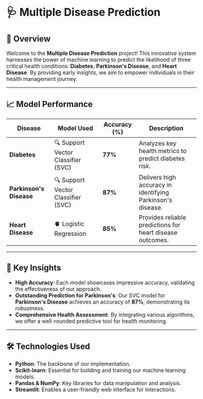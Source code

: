 

# 🩺 **Multiple Disease Prediction**

## 🌟 **Overview**

Welcome to the **Multiple Disease Prediction** project! This innovative system harnesses the power of machine learning to predict the likelihood of three critical health conditions: **Diabetes**, **Parkinson's Disease**, and **Heart Disease**. By providing early insights, we aim to empower individuals in their health management journey.

---

## 📈 **Model Performance**

| **Disease**                | **Model Used**                     | **Accuracy (%)** | **Description**                                               |
|----------------------------|------------------------------------|-------------------|---------------------------------------------------------------|
| **Diabetes**               | 🔍 Support Vector Classifier (SVC) | **77%**           | Analyzes key health metrics to predict diabetes risk.         |
| **Parkinson's Disease**    | 🔍 Support Vector Classifier (SVC) | **87%**           | Delivers high accuracy in identifying Parkinson's disease.    |
| **Heart Disease**          | 🫀 Logistic Regression              | **85%**           | Provides reliable predictions for heart disease outcomes.     |

---

## 🌟 **Key Insights**

- **High Accuracy**: Each model showcases impressive accuracy, validating the effectiveness of our approach.
- **Outstanding Prediction for Parkinson's**: Our SVC model for **Parkinson's Disease** achieves an accuracy of **87%**, demonstrating its robustness.
- **Comprehensive Health Assessment**: By integrating various algorithms, we offer a well-rounded predictive tool for health monitoring.


---

## 🛠️ **Technologies Used**

- **Python**: The backbone of our implementation.
- **Scikit-learn**: Essential for building and training our machine learning models.
- **Pandas & NumPy**: Key libraries for data manipulation and analysis.
- **Streamlit**: Enables a user-friendly web interface for interactions.


